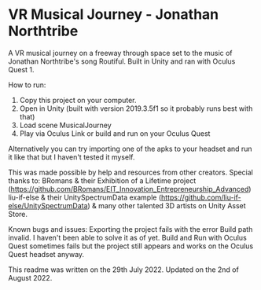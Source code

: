 # VR Musical Journey - Jonathan Northtribe
A VR musical journey on a freeway through space set to the music of Jonathan Northtribe's song Routiful. Built in Unity and ran with Oculus Quest 1.

How to run:
1. Copy this project on your computer.
2. Open in Unity (built with version 2019.3.5f1 so it probably runs best with that)
3. Load scene MusicalJourney
4. Play via Oculus Link or build and run on your Oculus Quest

Alternatively you can try importing one of the apks to your headset and run it like that but I haven't tested it myself.

This was made possible by help and resources from other creators. Special thanks to:
BRomans & their Exhibition of a Lifetime project (https://github.com/BRomans/EIT_Innovation_Entrepreneurship_Advanced)
liu-if-else & their UnitySpectrumData example (https://github.com/liu-if-else/UnitySpectrumData)
& many other talented 3D artists on Unity Asset Store. 

Known bugs and issues:
Exporting the project fails with the error Build path invalid. I haven't been able to solve it as of yet.
Build and Run with Oculus Quest sometimes fails but the project still appears and works on the Oculus Quest headset anyway.

This readme was written on the 29th July 2022.
Updated on the 2nd of August 2022.
